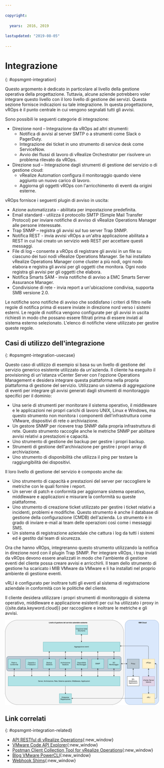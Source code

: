 ```yaml
---

copyright:

  years:  2016, 2019

lastupdated: "2019-08-05"

---
```


# Integrazione
{: #opsmgmt-integration}

Questo argomento è dedicato in particolare al livello della gestione operativa della progettazione. Tuttavia, alcune aziende potrebbero voler integrare questo livello con il loro livello di gestione dei servizi. Questa sezione fornisce indicazioni su tale integrazione. In questa progettazione, vROps è il punto centrale in cui vengono segnalati tutti gli avvisi.

Sono possibili le seguenti categorie di integrazione:
* Direzione nord – Integrazione da vROps ad altri strumenti:
  * Notifica di avvisi al server SMTP o a strumenti come Slack o PagerDuty.
  * Integrazione dei ticket in uno strumento di service desk come ServiceNow.
  * Avvio dei flussi di lavoro di vRealize Orchestrator per risolvere un problema rilevato da vROps.
* Direzione sud – Integrazione dagli strumenti di gestione del servizio o di gestione cloud:
  * vRealize Automation configura il monitoraggio quando viene aggiunto un nuovo carico di lavoro.
  * Aggiorna gli oggetti vROps con l'arricchimento di eventi da origini esterne.

vROps fornisce i seguenti plugin di avviso in uscita:
* Azione automatizzata – abilitata per impostazione predefinita.
* Email standard - utilizza il protocollo SMTP (Simple Mail Transfer Protocol) per inviare notifiche di avviso di vRealize Operations Manager alle persone interessate.
* Trap SNMP – registra gli avvisi sul tuo server Trap SNMP.
* Notifica REST - invia avvisi vROps a un'altra applicazione abilitata a REST in cui hai creato un servizio web REST per accettare questi messaggi.
* File di log – consente a vROps di registrare gli avvisi in un file su ciascuno dei tuoi nodi vRealize Operations Manager. Se hai installato vRealize Operations Manager come cluster a più nodi, ogni nodo elabora e registra gli avvisi per gli oggetti che monitora. Ogni nodo registra gli avvisi per gli oggetti che elabora.
* Notifica Smarts SAM - invia notifiche di avviso a EMC Smarts Server Assurance Manager.
* Condivisione di rete - invia report a un'ubicazione condivisa, supporta SMB versione 2.0.

Le notifiche sono notifiche di avviso che soddisfano i criteri di filtro nelle regole di notifica prima di essere inviate in direzione nord verso i sistemi esterni. Le regole di notifica vengono configurate per gli avvisi in uscita richiesti in modo che possano essere filtrati prima di essere inviati al sistema esterno selezionato. L'elenco di notifiche viene utilizzato per gestire queste regole.

## Casi di utilizzo dell'integrazione
{: #opsmgmt-integration-usecase}

Questo caso di utilizzo di esempio si basa su un livello di gestione del servizio generico esistente utilizzato da un'azienda. Il cliente ha eseguito il provisioning di un'istanza vCenter Server con l'opzione Operations Management e desidera integrare questa piattaforma nella propria piattaforma di gestione del servizio. Utilizzano un sistema di aggregazione di eventi per integrare gli avvisi generati dagli strumenti di monitoraggio specifici per il dominio:

* Una serie di strumenti per monitorare il sistema operativo, il middleware e le applicazioni nei propri carichi di lavoro UNIX, Linux e Windows, ma questo strumento non monitora i componenti dell'infrastruttura come VMware, dispositivi di rete o archiviazione.
* Un gestore SNMP per ricevere trap SNMP dalla propria infrastruttura di rete. Questo strumento raccoglie anche le metriche SNMP per abilitare avvisi relativi a prestazioni e capacità.
* Uno strumento di gestione dei backup per gestire i propri backup.
* Strumenti di gestione dell'archiviazione per gestire i propri array di archiviazione.
* Uno strumento di disponibilità che utilizza il ping per testare la raggiungibilità dei dispositivi.

Il loro livello di gestione del servizio è composto anche da:

* Uno strumento di capacità e prestazioni del server per raccogliere le metriche con le quali fornire i report.
* Un server di patch e conformità per aggiornare sistema operativo, middleware e applicazioni e misurare la conformità su queste piattaforme.
* Uno strumento di creazione ticket utilizzato per gestire i ticket relativi a incidenti, problemi e modifiche. Questo strumento è anche il database di gestione della configurazione (CMDB) dell'azienda. Lo strumento è in grado di inviare e-mail ai team delle operazioni così come i messaggi SMS.
* Un sistema di registrazione aziendale che cattura i log da tutti i sistemi ed è gestito dal team di sicurezza.

Ora che hanno vROps, integreranno questo strumento utilizzando la notifica in direzione nord con il plugin Trap SNMP. Per integrare vROps, i trap inviati da vROps devono essere analizzati in modo che l'ambiente di gestione eventi del cliente possa creare avvisi e arricchirli. Il team dello strumento di gestione ha scaricato i MIB VMware da VMware e li ha installati nel proprio ambiente di gestione eventi.

vRLI è configurato per inoltrare tutti gli eventi al sistema di registrazione aziendale in conformità con le politiche del cliente.

Il cliente desidera utilizzare i propri strumenti di monitoraggio di sistema operativo, middleware e applicazione esistenti per cui ha utilizzato i proxy in {{site.data.keyword.cloud}} per raccogliere e inoltrare le metriche e gli avvisi.

![Diagramma di integrazione](../../images/opsmgmt-integration.svg "Diagramma di integrazione")

## Link correlati
{: #opsmgmt-integration-related}

* [API RESTful di vRealize Operations](https://docs.vmware.com/en/vRealize-Operations-Manager/7.0/vrealize-operations-manager-70-api-guide.pdf){:new_window}
* [VMware Code API Explorer](https://code.vmware.com/apis?socv=1&numPerPage=164&sorter=pv){:new_window}
* [Postman Client Collection Tool for vRealize Operations](https://code.vmware.com/samples/4663/postman-client-collection-for-vrealize-operations-rest-apis){:new_window}
* [Blog VMware PowerCLI](https://blogs.vmware.com/PowerCLI/2016/05/getting-started-with-powercli-for-vrealize-operations-vr-ops.html){:new_window}
* [Webhook Shims](https://blogs.vmware.com/management/2017/01/vrealize-webhooks-infinite-integrations.html){:new_window}
